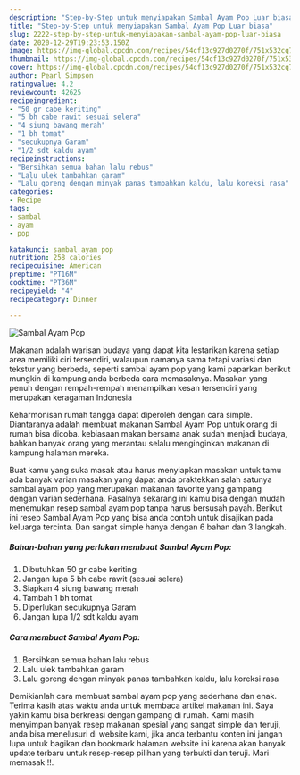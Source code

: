 ```yaml
---
description: "Step-by-Step untuk menyiapakan Sambal Ayam Pop Luar biasa"
title: "Step-by-Step untuk menyiapakan Sambal Ayam Pop Luar biasa"
slug: 2222-step-by-step-untuk-menyiapakan-sambal-ayam-pop-luar-biasa
date: 2020-12-29T19:23:53.150Z
image: https://img-global.cpcdn.com/recipes/54cf13c927d0270f/751x532cq70/sambal-ayam-pop-foto-resep-utama.jpg
thumbnail: https://img-global.cpcdn.com/recipes/54cf13c927d0270f/751x532cq70/sambal-ayam-pop-foto-resep-utama.jpg
cover: https://img-global.cpcdn.com/recipes/54cf13c927d0270f/751x532cq70/sambal-ayam-pop-foto-resep-utama.jpg
author: Pearl Simpson
ratingvalue: 4.2
reviewcount: 42625
recipeingredient:
- "50 gr cabe keriting"
- "5 bh cabe rawit sesuai selera"
- "4 siung bawang merah"
- "1 bh tomat"
- "secukupnya Garam"
- "1/2 sdt kaldu ayam"
recipeinstructions:
- "Bersihkan semua bahan lalu rebus"
- "Lalu ulek tambahkan garam"
- "Lalu goreng dengan minyak panas tambahkan kaldu, lalu koreksi rasa"
categories:
- Recipe
tags:
- sambal
- ayam
- pop

katakunci: sambal ayam pop 
nutrition: 258 calories
recipecuisine: American
preptime: "PT16M"
cooktime: "PT36M"
recipeyield: "4"
recipecategory: Dinner

---
```



![Sambal Ayam Pop](https://img-global.cpcdn.com/recipes/54cf13c927d0270f/751x532cq70/sambal-ayam-pop-foto-resep-utama.jpg)

Makanan adalah warisan budaya yang dapat kita lestarikan karena setiap area memiliki ciri tersendiri, walaupun namanya sama tetapi variasi dan tekstur yang berbeda, seperti sambal ayam pop yang kami paparkan berikut mungkin di kampung anda berbeda cara memasaknya. Masakan yang penuh dengan rempah-rempah menampilkan kesan tersendiri yang merupakan keragaman Indonesia

Keharmonisan rumah tangga dapat diperoleh dengan cara simple. Diantaranya adalah membuat makanan Sambal Ayam Pop untuk orang di rumah bisa dicoba. kebiasaan makan bersama anak sudah menjadi budaya, bahkan banyak orang yang merantau selalu menginginkan makanan di kampung halaman mereka.



Buat kamu yang suka masak atau harus menyiapkan masakan untuk tamu ada banyak varian masakan yang dapat anda praktekkan salah satunya sambal ayam pop yang merupakan makanan favorite yang gampang dengan varian sederhana. Pasalnya sekarang ini kamu bisa dengan mudah menemukan resep sambal ayam pop tanpa harus bersusah payah.
Berikut ini resep Sambal Ayam Pop yang bisa anda contoh untuk disajikan pada keluarga tercinta. Dan sangat simple hanya dengan 6 bahan dan 3 langkah.


<!--inarticleads1-->

##### Bahan-bahan yang perlukan membuat Sambal Ayam Pop:

1. Dibutuhkan 50 gr cabe keriting
1. Jangan lupa 5 bh cabe rawit (sesuai selera)
1. Siapkan 4 siung bawang merah
1. Tambah 1 bh tomat
1. Diperlukan secukupnya Garam
1. Jangan lupa 1/2 sdt kaldu ayam




<!--inarticleads2-->

##### Cara membuat  Sambal Ayam Pop:

1. Bersihkan semua bahan lalu rebus
1. Lalu ulek tambahkan garam
1. Lalu goreng dengan minyak panas tambahkan kaldu, lalu koreksi rasa




Demikianlah cara membuat sambal ayam pop yang sederhana dan enak. Terima kasih atas waktu anda untuk membaca artikel makanan ini. Saya yakin kamu bisa berkreasi dengan gampang di rumah. Kami masih menyimpan banyak resep makanan spesial yang sangat simple dan teruji, anda bisa menelusuri di website kami, jika anda terbantu konten ini jangan lupa untuk bagikan dan bookmark halaman website ini karena akan banyak update terbaru untuk resep-resep pilihan yang terbukti dan teruji. Mari memasak !!. 
